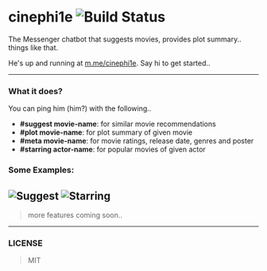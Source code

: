 # cinephi1e ![Build Status](https://travis-ci.org/tanmayrajani/cinephi1e.svg?branch=master)
The Messenger chatbot that suggests movies, provides plot summary.. things like that. 

He's up and running at [m.me/cinephi1e](https://m.me/cinephi1e). Say hi to get started..

-----------
### What it does?
You can ping him (him?) with the following..
- **#suggest movie-name**: for similar movie recommendations
- **#plot movie-name**: for plot summary of given movie
- **#meta movie-name**: for movie ratings, release date, genres and poster
- **#starring actor-name**: for popular movies of given actor

### Some Examples:
![Suggest](/images/suggest.jpg) ![Starring](/images/starring.jpg) 
------------
> more features coming soon.. 

------------
### LICENSE
> MIT
